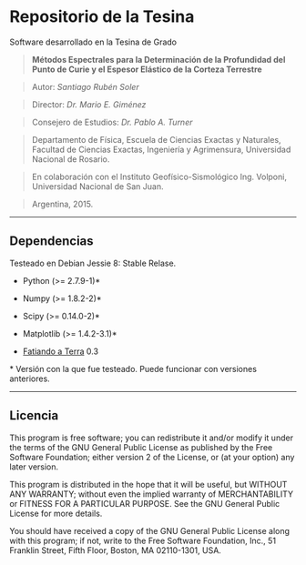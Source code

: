 # Repositorio de la Tesina

Software desarrollado en la Tesina de Grado

>**Métodos Espectrales para la Determinación de la Profundidad del Punto de Curie y el Espesor Elástico de la Corteza Terrestre**

>Autor: *Santiago Rubén Soler*

>Director: *Dr. Mario E. Giménez*

>Consejero de Estudios: *Dr. Pablo A. Turner*

>Departamento de Física, Escuela de Ciencias Exactas y Naturales,
>Facultad de Ciencias Exactas,
>Ingeniería y Agrimensura, Universidad Nacional de Rosario.

>En colaboración con el Instituto Geofísico-Sismológico Ing. Volponi, Universidad Nacional de San Juan.

>Argentina, 2015.

-------------------------
## Dependencias

Testeado en Debian Jessie 8: Stable Relase.

* Python (>= 2.7.9-1)\*

* Numpy (>= 1.8.2-2)\*

* Scipy (>= 0.14.0-2)\*

* Matplotlib (>= 1.4.2-3.1)\*

* [Fatiando a Terra](http://www.fatiando.org/) 0.3

\* Versión con la que fue testeado. Puede funcionar con versiones anteriores.


-------------------------------
## Licencia

This program is free software; you can redistribute it and/or modify
it under the terms of the GNU General Public License as published by
the Free Software Foundation; either version 2 of the License, or
(at your option) any later version.

This program is distributed in the hope that it will be useful,
but WITHOUT ANY WARRANTY; without even the implied warranty of
MERCHANTABILITY or FITNESS FOR A PARTICULAR PURPOSE.  See the
GNU General Public License for more details.

You should have received a copy of the GNU General Public License
along with this program; if not, write to the Free Software
Foundation, Inc., 51 Franklin Street, Fifth Floor, Boston,
MA 02110-1301, USA.
